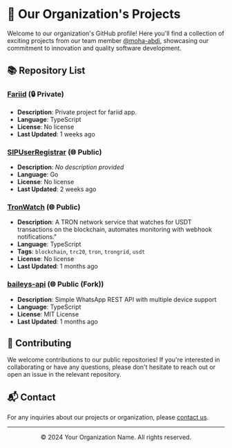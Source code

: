 # 🚀 Our Organization's Projects

Welcome to our organization's GitHub profile! Here you'll find a collection of exciting projects from our team member [@moha-abdi](https://github.com/moha-abdi), showcasing our commitment to innovation and quality software development.

## 📚 Repository List

### [Fariid](#) (🔒 Private)
- **Description**: Private project for fariid app.
- **Language**: TypeScript
- **License**: No license
- **Last Updated**: 1 weeks ago

### [SIPUserRegistrar](https://github.com/moha-abdi/SIPUserRegistrar) (🌐 Public)
- **Description**: *No description provided*
- **Language**: Go
- **License**: No license
- **Last Updated**: 2 weeks ago

### [TronWatch](https://github.com/moha-abdi/TronWatch) (🌐 Public)
- **Description**: A TRON network service that watches for USDT transactions on the blockchain, automates monitoring with webhook notifications."
- **Language**: TypeScript
- **Tags**: `blockchain`, `trc20`, `tron`, `trongrid`, `usdt`
- **License**: No license
- **Last Updated**: 1 months ago

### [baileys-api](https://github.com/moha-abdi/baileys-api) (🌐 Public (Fork))
- **Description**: Simple WhatsApp REST API with multiple device support
- **Language**: TypeScript
- **License**: MIT License
- **Last Updated**: 1 months ago



## 🤝 Contributing

We welcome contributions to our public repositories! If you're interested in collaborating or have any questions, please don't hesitate to reach out or open an issue in the relevant repository.

## 📬 Contact

For any inquiries about our projects or organization, please [contact us](mailto:mohaa6052@gmail.com).

---

<p align="center">© 2024 Your Organization Name. All rights reserved.</p>
